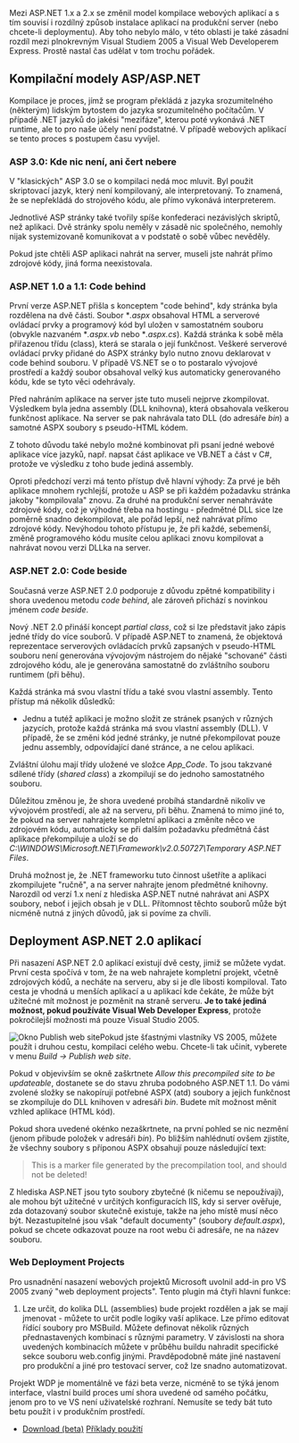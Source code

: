 <!-- dcterms:identifier = aspnetcz#61 -->
<!-- dcterms:title = Kompilace a nasazení (deployment) aplikací v ASP.NET 2.0 - přehled -->
<!-- dcterms:abstract = Mezi ASP.NET 1.x a 2.x se změnil model kompilace webových aplikací a s tím souvisí i rozdílný způsob instalace aplikací na produkční server (nebo chcete-li deploymentu). Aby toho nebylo málo, v této oblasti je také zásadní rozdíl mezi plnokrevným Visual Studiem 2005 a Visual Web Developerem Express. Prostě nastal čas udělat v tom trochu pořádek. -->
<!-- np9:categoryId = 1 -->
<!-- x4w:category = Programování -->
<!-- np9:authorId = 1 -->
<!-- np9:authorEmail = michal.valasek@altairis.cz -->
<!-- dcterms:creator = Michal Altair Valášek -->
<!-- dcterms:created = 2005-11-21T22:12:11.047+01:00 -->
<!-- dcterms:dateAccepted = 2005-11-21T22:12:11.047+01:00 -->

Mezi ASP.NET 1.x a 2.x se změnil model kompilace webových aplikací a s tím souvisí i rozdílný způsob instalace aplikací na produkční server (nebo chcete-li deploymentu). Aby toho nebylo málo, v této oblasti je také zásadní rozdíl mezi plnokrevným Visual Studiem 2005 a Visual Web Developerem Express. Prostě nastal čas udělat v tom trochu pořádek.

## Kompilační modely ASP/ASP.NET

Kompilace je proces, jímž se program překládá z jazyka srozumitelného (některým) lidským bytostem do jazyka srozumitelného počítačům. V případě .NET jazyků do jakési "mezifáze", kterou poté vykonává .NET runtime, ale to pro naše účely není podstatné. V případě webových aplikací se tento proces s postupem času vyvíjel.

### ASP 3.0: Kde nic není, ani čert nebere

V "klasických" ASP 3.0 se o kompilaci nedá moc mluvit. Byl použit skriptovací jazyk, který není kompilovaný, ale interpretovaný. To znamená, že se nepřekládá do strojového kódu, ale přímo vykonává interpreterem.

Jednotlivé ASP stránky také tvořily spíše konfederaci nezávislých skriptů, než aplikaci. Dvě stránky spolu neměly v zásadě nic společného, nemohly nijak systemizovaně komunikovat a v podstatě o sobě vůbec nevěděly.

Pokud jste chtěli ASP aplikaci nahrát na server, museli jste nahrát přímo zdrojové kódy, jiná forma neexistovala.

### ASP.NET 1.0 a 1.1: Code behind

První verze ASP.NET přišla s konceptem "code behind", kdy stránka byla rozdělena na dvě části. Soubor **.aspx* obsahoval HTML a serverové ovládací prvky a programový kód byl uložen v samostatném souboru (obvykle nazvaném **.aspx.vb* nebo **.aspx.cs*). Každá stránka k sobě měla přiřazenou třídu (class), která se starala o její funkčnost. Veškeré serverové ovládací prvky přidané do ASPX stránky bylo nutno znovu deklarovat v code behind souboru. V případě VS.NET se o to postaralo vývojové prostředí a každý soubor obsahoval velký kus automaticky generovaného kódu, kde se tyto věci odehrávaly.

Před nahráním aplikace na server jste tuto museli nejprve zkompilovat. Výsledkem byla jedna assembly (DLL knihovna), která obsahovala veškerou funkčnost aplikace. Na server se pak nahrávala tato DLL (do adresáře *bin*) a samotné ASPX soubory s pseudo-HTML kódem.

Z tohoto důvodu také nebylo možné kombinovat při psaní jedné webové aplikace více jazyků, např. napsat část aplikace ve VB.NET a část v C#, protože ve výsledku z toho bude jediná assembly.

Oproti předchozí verzi má tento přístup dvě hlavní výhody: Za prvé je běh aplikace mnohem rychlejší, protože u ASP se při každém požadavku stránka jakoby "kompilovala" znovu. Za druhé na produkční server nenahráváte zdrojové kódy, což je výhodné třeba na hostingu - předmětné DLL sice lze poměrně snadno dekompilovat, ale pořád lepší, než nahrávat přímo zdrojové kódy. Nevýhodou tohoto přístupu je, že při každé, sebemenší, změně programového kódu musíte celou aplikaci znovu kompilovat a nahrávat novou verzi DLLka na server.

### ASP.NET 2.0: Code beside

Současná verze ASP.NET 2.0 podporuje z důvodu zpětné kompatibility i shora uvedenou metodu *code behind*, ale zároveň přichází s novinkou jménem *code beside*.

Nový .NET 2.0 přináší koncept *partial class*, což si lze představit jako zápis jedné třídy do více souborů. V případě ASP.NET to znamená, že objektová reprezentace serverových ovládacích prvků zapsaných v pseudo-HTML souboru není generována vývojovým nástrojem do nějaké "schované" části zdrojového kódu, ale je generována samostatně do zvláštního souboru runtimem (při běhu). 

Každá stránka má svou vlastní třídu a také svou vlastní assembly. Tento přístup má několik důsledků:

*   Jednu a tutéž aplikaci je možno složit ze stránek psaných v různých jazycích, protože každá stránka má svou vlastní assembly (DLL). 
V případě, že se změni kód jedné stránky, je nutné překompilovat pouze jednu assembly, odpovídající dané stránce, a ne celou aplikaci.

Zvláštní úlohu mají třídy uložené ve složce *App_Code*. To jsou takzvané sdílené třídy (*shared class*) a zkompilují se do jednoho samostatného souboru.

Důležitou změnou je, že shora uvedené probíhá standardně nikoliv ve vývojovém prostředí, ale až na serveru, při běhu. Znamená to mimo jiné to, že pokud na server nahrajete kompletní aplikaci a změníte něco ve zdrojovém kódu, automaticky se při dalším požadavku předmětná část aplikace překompiluje a uloží se do *C:\WINDOWS\Microsoft.NET\Framework\v2.0.50727\Temporary ASP.NET Files*.

Druhá možnost je, že .NET frameworku tuto činnost ušetříte a aplikaci zkompilujete "ručně", a na server nahrajte jenom předmětné knihovny. Narozdíl od verzí 1.x není z hlediska ASP.NET nutné nahrávat ani ASPX soubory, neboť i jejich obsah je v DLL. Přítomnost těchto souborů může být nicméně nutná z jiných důvodů, jak si povíme za chvíli.

## Deployment ASP.NET 2.0 aplikací

Při nasazení ASP.NET 2.0 aplikací existují dvě cesty, jimiž se můžete vydat. První cesta spočívá v tom, že na web nahrajete kompletní projekt, včetně zdrojových kódů, a necháte na serveru, aby si je dle libosti kompiloval. Tato cesta je vhodná u menších aplikací a u aplikací kde čekáte, že může být užitečné mít možnost je pozměnit na straně serveru. **Je to také jediná možnost, pokud používáte Visual Web Developer Express**, protože pokročilejší možnosti má pouze Visual Studio 2005.

![Okno Publish web site](https://www.cdn.altairis.cz/Blog/2005/20051121-publish-web-site.png)Pokud jste šťastnými vlastníky VS 2005, můžete použít i druhou cestu, kompilaci celého webu. Chcete-li tak učinit, vyberete v menu *Build -> Publish web site*.

Pokud v objevivším se okně zaškrtnete *Allow this precompiled site to be updateable*, dostanete se do stavu zhruba podobného ASP.NET 1.1. Do vámi zvolené složky se nakopírují potřebné ASPX (atd) soubory a jejich funkčnost se zkompiluje do DLL knihoven v adresáři *bin*. Budete mít možnost měnit vzhled aplikace (HTML kód).

Pokud shora uvedené okénko nezaškrtnete, na první pohled se nic nezmění (jenom přibude položek v adresáři *bin*). Po bližším nahlédnutí ovšem zjistíte, že všechny soubory s příponou ASPX obsahují pouze následující text:

> This is a marker file generated by the precompilation tool, and should not be deleted!

Z hlediska ASP.NET jsou tyto soubory zbytečné (k ničemu se nepoužívají), ale mohou být užitečné v určitých konfiguracích IIS, kdy si server ověřuje, zda dotazovaný soubor skutečně existuje, takže na jeho místě musí něco být. Nezastupitelné jsou však "default documenty" (soubory *default.aspx*), pokud se chcete odkazovat pouze na root webu či adresáře, ne na název souboru.

### Web Deployment Projects

Pro usnadnění nasazení webových projektů Microsoft uvolnil add-in pro VS 2005 zvaný "web deployment projects". Tento plugin má čtyři hlavní funkce:

1.  Lze určit, do kolika DLL (assemblies) bude projekt rozdělen a jak se mají jmenovat - můžete to určit podle logiky vaší aplikace. 
Lze přímo editovat řídící soubory pro MSBuild. 
Můžete definovat několik různých přednastavených kombinací s různými parametry. 
V závislosti na shora uvedených kombinacích můžete v průběhu buildu nahradit specifické sekce souboru web.config jinými. Pravděpodobně máte jiné nastavení pro produkční a jiné pro testovací server, což lze snadno automatizovat.

Projekt WDP je momentálně ve fázi beta verze, nicméně to se týká jenom interface, vlastní build proces umí shora uvedené od samého počátku, jenom pro to ve VS není uživatelské rozhraní. Nemusíte se tedy bát tuto betu použít i v produkčním prostředí.

*   [Download (beta)](http://msdn.microsoft.com/asp.net/reference/infrastructure/wdp/default.aspx) 
[Příklady použití](http://weblogs.asp.net/scottgu/archive/2005/11/06/429723.aspx)